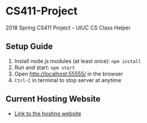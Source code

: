 # CS411-Project
2018 Spring CS411 Project - UIUC CS Class Helper

## Setup Guide
1. Install node.js modules (at least once): `npm install`
2. Run and start: `npm start`
3. Open [http://localhost:55555/](http://localhost:55555/) in the browser
4. `Ctrl-C` in terminal to stop server at anytime

## Current Hosting Website
* [Link to the hosting website](http://csassistant.web.engr.illinois.edu:55555/)
